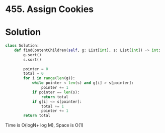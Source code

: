 # 455. Assign Cookies

# Solution

```Python
class Solution:
    def findContentChildren(self, g: List[int], s: List[int]) -> int:
        g.sort()
        s.sort()
        
        pointer = 0
        total = 0
        for i in range(len(g)):
            while pointer < len(s) and g[i] > s[pointer]:
                pointer += 1
            if pointer == len(s):
                return total
            if g[i] <= s[pointer]:
                total += 1
                pointer += 1
        return total
```

Time is O(logN+ log M), Space is O(1)
